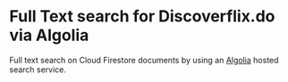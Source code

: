 # Full Text search for Discoverflix.do via Algolia

Full text search on Cloud Firestore documents by using an [Algolia](https://algolia.com) hosted search service.
